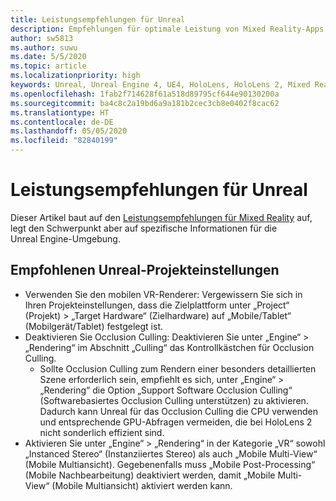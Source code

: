 ```yaml
---
title: Leistungsempfehlungen für Unreal
description: Empfehlungen für optimale Leistung von Mixed Reality-Apps in Unreal
author: sw5813
ms.author: suwu
ms.date: 5/5/2020
ms.topic: article
ms.localizationpriority: high
keywords: Unreal, Unreal Engine 4, UE4, HoloLens, HoloLens 2, Mixed Reality, Leistung, Optimierung, Einstellungen, Dokumentation
ms.openlocfilehash: 1fab2f714628f61a518d89795cf644e90130200a
ms.sourcegitcommit: ba4c8c2a19bd6a9a181b2cec3cb8e0402f8cac62
ms.translationtype: HT
ms.contentlocale: de-DE
ms.lasthandoff: 05/05/2020
ms.locfileid: "82840199"
---
```

# <a name="performance-recommendations-for-unreal"></a>Leistungsempfehlungen für Unreal

Dieser Artikel baut auf den [Leistungsempfehlungen für Mixed Reality](understanding-performance-for-mixed-reality.md) auf, legt den Schwerpunkt aber auf spezifische Informationen für die Unreal Engine-Umgebung.

## <a name="recommended-unreal-project-settings"></a>Empfohlenen Unreal-Projekteinstellungen

- Verwenden Sie den mobilen VR-Renderer: Vergewissern Sie sich in Ihren Projekteinstellungen, dass die Zielplattform unter „Project“ (Projekt) > „Target Hardware“ (Zielhardware) auf „Mobile/Tablet“ (Mobilgerät/Tablet) festgelegt ist.
- Deaktivieren Sie Occlusion Culling: Deaktivieren Sie unter „Engine“ > „Rendering“ im Abschnitt „Culling“ das Kontrollkästchen für Occlusion Culling.
    + Sollte Occlusion Culling zum Rendern einer besonders detaillierten Szene erforderlich sein, empfiehlt es sich, unter „Engine“ > „Rendering“ die Option „Support Software Occlusion Culling“ (Softwarebasiertes Occlusion Culling unterstützen) zu aktivieren. Dadurch kann Unreal für das Occlusion Culling die CPU verwenden und entsprechende GPU-Abfragen vermeiden, die bei HoloLens 2 nicht sonderlich effizient sind.
- Aktivieren Sie unter „Engine“ > „Rendering“ in der Kategorie „VR“ sowohl „Instanced Stereo“ (Instanziiertes Stereo) als auch „Mobile Multi-View“ (Mobile Multiansicht). Gegebenenfalls muss „Mobile Post-Processing“ (Mobile Nachbearbeitung) deaktiviert werden, damit „Mobile Multi-View“ (Mobile Multiansicht) aktiviert werden kann.
